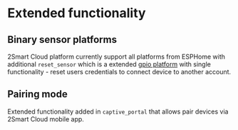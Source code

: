 # Extended functionality

## Binary sensor platforms

2Smart Cloud platform currently support all platforms from ESPHome with additional `reset_sensor` which is a extended [gpio platform](https://esphome.io/components/binary_sensor/gpio.html) with single functionality - reset users credentials to connect device to another account.

## Pairing mode

Extended functionality added in `captive_portal` that allows pair devices via 2Smart Cloud mobile app.
